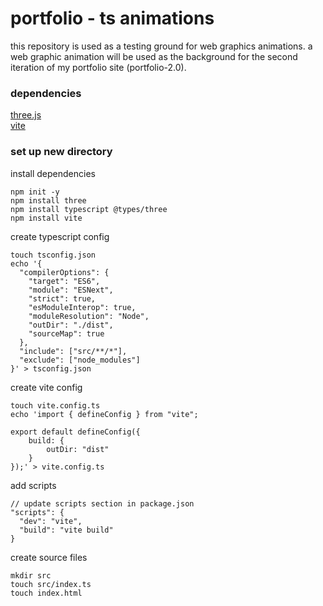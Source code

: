 # portfolio - ts animations

this repository is used as a testing ground for web graphics animations. a web graphic animation will be used as the background for the second iteration of my portfolio site (portfolio-2.0).


### dependencies

[three.js](https://threejs.org/) <br>
[vite](https://vite.dev/) <br>


### set up new directory

install dependencies

```
npm init -y
npm install three
npm install typescript @types/three
npm install vite
```

create typescript config

```
touch tsconfig.json
echo '{
  "compilerOptions": {
    "target": "ES6",
    "module": "ESNext",
    "strict": true,
    "esModuleInterop": true,
    "moduleResolution": "Node",
    "outDir": "./dist",
    "sourceMap": true
  },
  "include": ["src/**/*"],
  "exclude": ["node_modules"]
}' > tsconfig.json
```

create vite config

```
touch vite.config.ts
echo 'import { defineConfig } from "vite";

export default defineConfig({
    build: {
        outDir: "dist"
    }
});' > vite.config.ts
```

add scripts

```
// update scripts section in package.json
"scripts": {
  "dev": "vite",
  "build": "vite build"
}
```

create source files

```
mkdir src
touch src/index.ts
touch index.html
```
